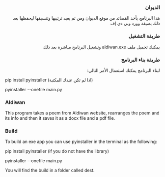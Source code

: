 <h3 align="right">الديوان</h3>
<p align="right">هذا البرنامج يأخذ القصائد من موقع الديوان ومن ثم يعيد ترتيبها وتنسيقها ليحفظها بعد ذلك بصيغة وورد وبي دي إف</p>

<h3 align="right">طريقة التشغيل</h3>
<p align="right">وتشغيل البرنامج مباشرة بعد ذلك aldiwan.exe   يمكنك تحميل ملف</p>

<h3 align="right">طريقة بناء البرنامج</h3>
<p align="right">:لبناء البرنامج يمكنك استعمال الأمر التالي

pip install pyinstaller (اذا لم تكن عندك المكتبة)

pyinstaller --onefile main.py


### Aldiwan
This program takes a poem from Aldiwan website, rearranges the poem and its info and then it saves it as a docx file and a pdf file.
### Build
To build an exe app you can use pyinstaller in the terminal as the following: 

pip install pyinstaller (if you do not have the library)

pyinstaller --onefile main.py

You will find the build in a folder called dest.